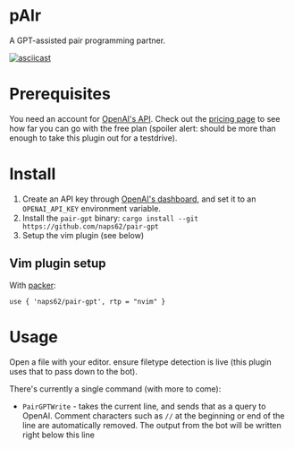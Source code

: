 # pAIr

[packer]: https://github.com/wbthomason/packer.nvim
[openai-api]: https://openai.com/api/
[openai-pricing]: https://openai.com/api/pricing/
[openai-apikeys]: https://beta.openai.com/account/api-keys

A GPT-assisted pair programming partner.

[![asciicast](https://asciinema.org/a/gIXsFqG3ZDVhVFRkpIkBipz9I.svg)](https://asciinema.org/a/gIXsFqG3ZDVhVFRkpIkBipz9I)


# Prerequisites

You need an account for [OpenAI's API][openai-api]. Check out the [pricing page][openai-pricing] to see how far you can go with the free plan (spoiler alert: should be more than enough to take this plugin out for a testdrive).


# Install

1. Create an API key through [OpenAI's dashboard][openai-apikeys], and set it to an `OPENAI_API_KEY` environment variable.
2. Install the `pair-gpt` binary: `cargo install --git https://github.com/naps62/pair-gpt`
3. Setup the vim plugin (see below)

## Vim plugin setup

With [packer][packer]:

```vimscript
use { 'naps62/pair-gpt', rtp = "nvim" }
```

# Usage

Open a file with your editor. ensure filetype detection is live (this plugin uses that to pass down to the bot).

There's currently a single command (with more to come):

* `PairGPTWrite` - takes the current line, and sends that as a query to OpenAI. Comment characters such as `//` at the beginning or end of the line are automatically removed. The output from the bot will be written right below this line

